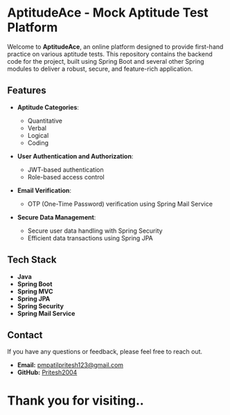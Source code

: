 # AptitudeAce - Mock Aptitude Test Platform

Welcome to **AptitudeAce**, an online platform designed to provide first-hand practice on various aptitude tests. This repository contains the backend code for the project, built using Spring Boot and several other Spring modules to deliver a robust, secure, and feature-rich application.

## Features

- **Aptitude Categories**:
  - Quantitative
  - Verbal
  - Logical
  - Coding
  
- **User Authentication and Authorization**:
  - JWT-based authentication
  - Role-based access control
  
- **Email Verification**:
  - OTP (One-Time Password) verification using Spring Mail Service
  
- **Secure Data Management**:
  - Secure user data handling with Spring Security
  - Efficient data transactions using Spring JPA

## Tech Stack

- **Java**
- **Spring Boot**
- **Spring MVC**
- **Spring JPA**
- **Spring Security**
- **Spring Mail Service**

## Contact

If you have any questions or feedback, please feel free to reach out.

- **Email:** [pmpatilpritesh123@gmail.com](mailto:pmpatilpritesh123@gmail.com)
- **GitHub:** [Pritesh2004](https://github.com/Pritesh2004)

# Thank you for visiting..
